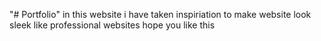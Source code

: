 "# Portfolio" 
in this website i have taken inspiriation to make website look sleek
like professional websites
hope you like this



